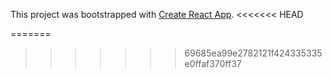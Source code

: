 This project was bootstrapped with [Create React App](https://github.com/facebookincubator/create-react-app).
<<<<<<< HEAD



=======
>>>>>>> 69685ea99e2782121f424335335e0ffaf370ff37
